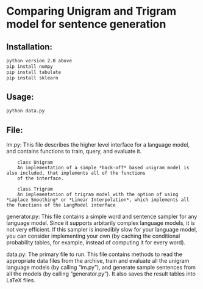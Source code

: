 # Comparing Unigram and Trigram model for sentence generation

## Installation:
```bash
python version 2.0 above
pip install numpy
pip install tabulate
pip install sklearn
```

## Usage:
``` python
python data.py
```
        
## File:
lm.py: This file describes the higher level interface for a language model, and contains functions to train, query, and evaluate it. 
        
        class Unigram
        An implementation of a simple *back-off* based unigram model is also included, that implements all of the functions
        of the interface.
        
        class Trigram
        An implementation of trigram model with the option of using *Laplace Smoothing* or *Linear Interpolation*, which implements all           the functions of the LangModel interface

generator.py: This file contains a simple word and sentence sampler for any language model. Since it supports arbitarily complex language models, it is not very efficient. If this sampler is incredibly slow for your language model, you can consider implementing your own (by caching the conditional probability tables, for example, instead of computing it for every word).

data.py: The primary file to run. This file contains methods to read the appropriate data files from the archive, train and evaluate all the unigram language models (by calling “lm.py”), and generate sample sentences from all the models (by calling  “generator.py”). It also saves the result tables into LaTeX files.
